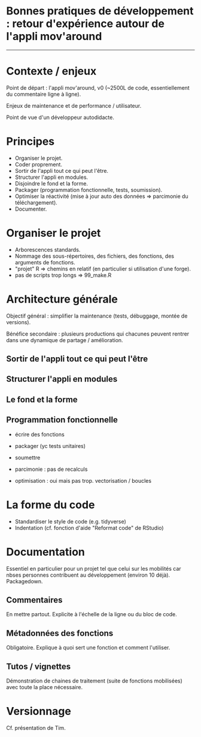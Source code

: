 # Bonnes pratiques de développement : retour d'expérience autour de l'appli mov'around
----------------

# Contexte / enjeux

Point de départ : l'appli mov'around, v0 (~2500L de code, essentiellement du commentaire ligne à ligne).

Enjeux de maintenance et de performance / utilisateur.

Point de vue d'un développeur autodidacte.
  
# Principes

- Organiser le projet.
- Coder proprement.
- Sortir de l'appli tout ce qui peut l'être.
- Structurer l'appli en modules.
- Disjoindre le fond et la forme.
- Packager (programmation fonctionnelle, tests, soumission).
- Optimiser la réactivité (mise à jour auto des données => parcimonie du téléchargement).
- Documenter.

# Organiser le projet

- Arborescences standards.
- Nommage des sous-répertoires, des fichiers, des fonctions, des arguments de fonctions.
- "projet" R => chemins en relatif (en particulier si utilisation d'une forge).
- pas de scripts trop longs => 99_make.R

# Architecture générale

Objectif général : simplifier la maintenance (tests, débuggage, montée de versions).

Bénéfice secondaire : plusieurs productions qui chacunes peuvent rentrer dans une dynamique de partage / amélioration. 

## Sortir de l'appli tout ce qui peut l'être


## Structurer l'appli en modules


## Le fond et la forme


## Programmation fonctionnelle

- écrire des fonctions
- packager (yc tests unitaires)
- soumettre


  
- parcimonie : pas de recalculs
- optimisation : oui mais pas trop. vectorisation / boucles
  


# La forme du code

- Standardiser le style de code (e.g. tidyverse)
- Indentation (cf. fonction d'aide "Reformat code" de RStudio)

# Documentation
Essentiel en particulier pour un projet tel que celui sur les mobilités car nbses personnes contribuent au développement (environ 10 déjà).
Packagedown.

## Commentaires
En mettre partout. Explicite à l'échelle de la ligne ou du bloc de code.

## Métadonnées des fonctions
Obligatoire. Explique à quoi sert une fonction et comment l'utiliser. 

## Tutos / vignettes
Démonstration de chaines de traitement (suite de fonctions mobilisées) avec toute la place nécessaire.

# Versionnage

Cf. présentation de Tim.
